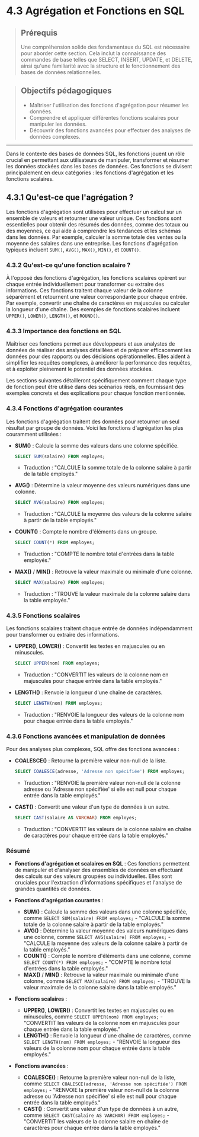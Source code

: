 # 4.3 Agrégation et Fonctions en SQL

<blockquote>
    <h2>Prérequis</h2>
    <p>Une compréhension solide des fondamentaux du SQL est nécessaire pour aborder cette section. Cela inclut la connaissance des commandes de base telles que SELECT, INSERT, UPDATE, et DELETE, ainsi qu'une familiarité avec la structure et le fonctionnement des bases de données relationnelles.</p>
</blockquote>

<blockquote>
    <h2>Objectifs pédagogiques</h2>
    <ul>
        <li>Maîtriser l'utilisation des fonctions d'agrégation pour résumer les données.</li>
        <li>Comprendre et appliquer différentes fonctions scalaires pour manipuler les données.</li>
        <li>Découvrir des fonctions avancées pour effectuer des analyses de données complexes.</li>
    </ul>
</blockquote>

---

Dans le contexte des bases de données SQL, les fonctions jouent un rôle crucial en permettant aux utilisateurs de manipuler, transformer et résumer les données stockées dans les bases de données. Ces fonctions se divisent principalement en deux catégories : les fonctions d'agrégation et les fonctions scalaires.

## 4.3.1 Qu'est-ce que l'agrégation ?

Les fonctions d'agrégation sont utilisées pour effectuer un calcul sur un ensemble de valeurs et retourner une valeur unique. Ces fonctions sont essentielles pour obtenir des résumés des données, comme des totaux ou des moyennes, ce qui aide à comprendre les tendances et les schémas dans les données. Par exemple, calculer la somme totale des ventes ou la moyenne des salaires dans une entreprise. Les fonctions d'agrégation typiques incluent `SUM()`, `AVG()`, `MAX()`, `MIN()`, et `COUNT()`.

### 4.3.2 Qu'est-ce qu'une fonction scalaire ?

À l'opposé des fonctions d'agrégation, les fonctions scalaires opèrent sur chaque entrée individuellement pour transformer ou extraire des informations. Ces fonctions traitent chaque valeur de la colonne séparément et retournent une valeur correspondante pour chaque entrée. Par exemple, convertir une chaîne de caractères en majuscules ou calculer la longueur d'une chaîne. Des exemples de fonctions scalaires incluent `UPPER()`, `LOWER()`, `LENGTH()`, et `ROUND()`.

### 4.3.3 Importance des fonctions en SQL

Maîtriser ces fonctions permet aux développeurs et aux analystes de données de réaliser des analyses détaillées et de préparer efficacement les données pour des rapports ou des décisions opérationnelles. Elles aident à simplifier les requêtes complexes, à améliorer la performance des requêtes, et à exploiter pleinement le potentiel des données stockées.

Les sections suivantes détailleront spécifiquement comment chaque type de fonction peut être utilisé dans des scénarios réels, en fournissant des exemples concrets et des explications pour chaque fonction mentionnée.


### 4.3.4 Fonctions d'agrégation courantes

Les fonctions d'agrégation traitent des données pour retourner un seul résultat par groupe de données. Voici les fonctions d'agrégation les plus couramment utilisées :

- **SUM()** : Calcule la somme des valeurs dans une colonne spécifiée.
  ```sql
  SELECT SUM(salaire) FROM employes;
  ```
  - Traduction : "CALCULE la somme totale de la colonne salaire à partir de la table employés."

- **AVG()** : Détermine la valeur moyenne des valeurs numériques dans une colonne.
  ```sql
  SELECT AVG(salaire) FROM employes;
  ```
  - Traduction : "CALCULE la moyenne des valeurs de la colonne salaire à partir de la table employés."

- **COUNT()** : Compte le nombre d'éléments dans un groupe.
  ```sql
  SELECT COUNT(*) FROM employes;
  ```
  - Traduction : "COMPTE le nombre total d'entrées dans la table employés."

- **MAX()** / **MIN()** : Retrouve la valeur maximale ou minimale d'une colonne.
  ```sql
  SELECT MAX(salaire) FROM employes;
  ```
  - Traduction : "TROUVE la valeur maximale de la colonne salaire dans la table employés."

### 4.3.5 Fonctions scalaires

Les fonctions scalaires traitent chaque entrée de données indépendamment pour transformer ou extraire des informations.

- **UPPER()**, **LOWER()** : Convertit les textes en majuscules ou en minuscules.
  ```sql
  SELECT UPPER(nom) FROM employes;
  ```
  - Traduction : "CONVERTIT les valeurs de la colonne nom en majuscules pour chaque entrée dans la table employés."

- **LENGTH()** : Renvoie la longueur d'une chaîne de caractères.
  ```sql
  SELECT LENGTH(nom) FROM employes;
  ```
  - Traduction : "RENVOIE la longueur des valeurs de la colonne nom pour chaque entrée dans la table employés."

### 4.3.6 Fonctions avancées et manipulation de données

Pour des analyses plus complexes, SQL offre des fonctions avancées :

- **COALESCE()** : Retourne la première valeur non-null de la liste.
  ```sql
  SELECT COALESCE(adresse, 'Adresse non spécifiée') FROM employes;
  ```
  - Traduction : "RENVOIE la première valeur non-null de la colonne adresse ou 'Adresse non spécifiée' si elle est null pour chaque entrée dans la table employés."

- **CAST()** : Convertit une valeur d'un type de données à un autre.
  ```sql
  SELECT CAST(salaire AS VARCHAR) FROM employes;
  ```
  - Traduction : "CONVERTIT les valeurs de la colonne salaire en chaîne de caractères pour chaque entrée dans la table employés."


### Résumé

- **Fonctions d'agrégation et scalaires en SQL** : Ces fonctions permettent de manipuler et d'analyser des ensembles de données en effectuant des calculs sur des valeurs groupées ou individuelles. Elles sont cruciales pour l'extraction d'informations spécifiques et l'analyse de grandes quantités de données.

- **Fonctions d'agrégation courantes** :
  - **SUM()** : Calcule la somme des valeurs dans une colonne spécifiée, comme `SELECT SUM(salaire) FROM employes;` - "CALCULE la somme totale de la colonne salaire à partir de la table employés."
  - **AVG()** : Détermine la valeur moyenne des valeurs numériques dans une colonne, comme `SELECT AVG(salaire) FROM employes;` - "CALCULE la moyenne des valeurs de la colonne salaire à partir de la table employés."
  - **COUNT()** : Compte le nombre d'éléments dans une colonne, comme `SELECT COUNT(*) FROM employes;` - "COMPTE le nombre total d'entrées dans la table employés."
  - **MAX()** / **MIN()** : Retrouve la valeur maximale ou minimale d'une colonne, comme `SELECT MAX(salaire) FROM employes;` - "TROUVE la valeur maximale de la colonne salaire dans la table employés."

- **Fonctions scalaires** :
  - **UPPER()**, **LOWER()** : Convertit les textes en majuscules ou en minuscules, comme `SELECT UPPER(nom) FROM employes;` - "CONVERTIT les valeurs de la colonne nom en majuscules pour chaque entrée dans la table employés."
  - **LENGTH()** : Renvoie la longueur d'une chaîne de caractères, comme `SELECT LENGTH(nom) FROM employes;` - "RENVOIE la longueur des valeurs de la colonne nom pour chaque entrée dans la table employés."

- **Fonctions avancées** :
  - **COALESCE()** : Retourne la première valeur non-null de la liste, comme `SELECT COALESCE(adresse, 'Adresse non spécifiée') FROM employes;` - "RENVOIE la première valeur non-null de la colonne adresse ou 'Adresse non spécifiée' si elle est null pour chaque entrée dans la table employés."
  - **CAST()** : Convertit une valeur d'un type de données à un autre, comme `SELECT CAST(salaire AS VARCHAR) FROM employes;` - "CONVERTIT les valeurs de la colonne salaire en chaîne de caractères pour chaque entrée dans la table employés."

